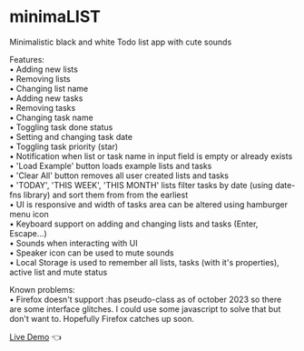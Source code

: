# minimaLIST

Minimalistic black and white Todo list app with cute sounds

Features:<br>
• Adding new lists<br>
• Removing lists<br>
• Changing list name<br>
• Adding new tasks<br>
• Removing tasks<br>
• Changing task name<br>
• Toggling task done status<br>
• Setting and changing task date<br>
• Toggling task priority (star)<br>
• Notification when list or task name in input field is empty or already exists<br>
• 'Load Example' button loads example lists and tasks<br>
• 'Clear All' button removes all user created lists and tasks<br>
• 'TODAY', 'THIS WEEK', 'THIS MONTH' lists filter tasks by date (using date-fns library) and sort them from from the earliest<br>
• UI is responsive and width of tasks area can be altered using hamburger menu icon<br>
• Keyboard support on adding and changing lists and tasks (Enter, Escape...)<br>
• Sounds when interacting with UI<br>
• Speaker icon can be used to mute sounds<br>
• Local Storage is used to remember all lists, tasks (with it's properties), active list and mute status

Known problems:<br>
• Firefox doesn't support :has pseudo-class as of october 2023 so there are some interface glitches. I could use some javascript to solve that but don't want to. Hopefully Firefox catches up soon.

[Live Demo](https://mariuszciaston.github.io/minimaLIST/) :point_left:
